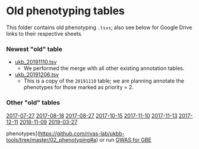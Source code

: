 # Old phenotyping tables

This folder contains old phenotyping `.tsvs`; also see below for Google Drive links to their respective sheets.

### Newest "old" table

- [ukb_20191110.tsv](http://bit.ly/ukb_20191110)
  - We performed the merge with all other existing annotation tables.
- [ukb_20191206.tsv](http://bit.ly/ukb_20191206)
  - This is a copy of the `20191110` table; we are planning annotate the phenotypes for those marked as priority = 2.

### Other "old" tables

[2017-07-27](https://docs.google.com/spreadsheets/d/1cvRNHh9f2o89m_33VsnOABCgekBaaUz_Ron9YHEpC60/edit?usp=sharing)
[2017-08-18](https://docs.google.com/spreadsheets/d/1bw2UZrh4k7hQBgkyKUina99ycyDzRxYcALJGc-BZjjs/edit#gid=103327750)
[2017-08-27](https://docs.google.com/spreadsheets/d/1fpwdvqME9rxGTBAyQ5VZvgO3M2RCqgxiXBdRzZmbckk)
[2017-10-15](https://docs.google.com/spreadsheets/d/1pAoQxDlrT8FO15iIC7TKz3OEjlz8-XE26nMFKNFo7yc)
[2017-11-10](https://docs.google.com/spreadsheets/d/1FIEf4cqT73-myRfbzUugzXC-MPj1t-NEQVeY_ioPYAU)
[2017-11-13](https://docs.google.com/spreadsheets/d/1mxdF070Lag1e4hhYXRk_5IpFxqUfSk0IIIpfFlzSVZg/edit?usp=sharing)
[2017-12-11](https://docs.google.com/spreadsheets/d/1_DaICh1p8gexdB-dkNK5dM1LvJpTl63ZDNA99mNNWEU)
[2018-11-09](https://docs.google.com/spreadsheets/d/10ek7GjhM-QFDwJnyKtCk34ehD3vK9n509KgAYEnbnKc)
[2019-03-27](https://docs.google.com/spreadsheets/d/1v_W3kMZBiI316S0n_1UUbjOuZYir-1sUlp4UaKBSqv8/edit#gid=1467225744)

phenotypes](https://github.com/rivas-lab/ukbb-tools/tree/master/02_phenotyping#a) or run [GWAS for GBE](https://github.com/rivas-lab/ukbb-tools/tree/master/04_gwas)